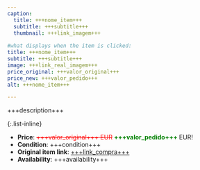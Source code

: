 ```yaml
---
caption:
  title: +++nome_item+++
  subtitle: +++subtitle+++
  thumbnail: +++link_imagem+++
  
#what displays when the item is clicked:
title: +++nome_item+++
subtitle: +++subtitle+++
image: +++link_real_imagem+++
price_original: +++valor_original+++
price_new: +++valor_pedido+++
alt: +++nome_item+++

---
```

+++description+++

{:.list-inline} 
- **Price**: <span style="color:red"><del>+++valor_original+++ EUR</del></span> <span style="color:green">**+++valor_pedido+++**</span> EUR!
- **Condition**: +++condition+++
- **Original item link**: [+++link_compra+++](Here)
- **Availability**: +++availability+++
